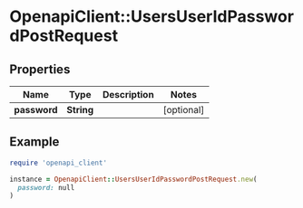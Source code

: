 # OpenapiClient::UsersUserIdPasswordPostRequest

## Properties

| Name | Type | Description | Notes |
| ---- | ---- | ----------- | ----- |
| **password** | **String** |  | [optional] |

## Example

```ruby
require 'openapi_client'

instance = OpenapiClient::UsersUserIdPasswordPostRequest.new(
  password: null
)
```

